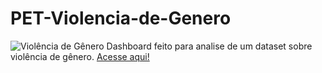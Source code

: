 # PET-Violencia-de-Genero
![Violência de Gênero](https://i.imgur.com/Sv42iRu.png)
Dashboard feito para analise de um dataset sobre violência de gênero.
[Acesse aqui!](https://chart-studio.plotly.com/dashboard/Ian_Lohan:343/present#/)
